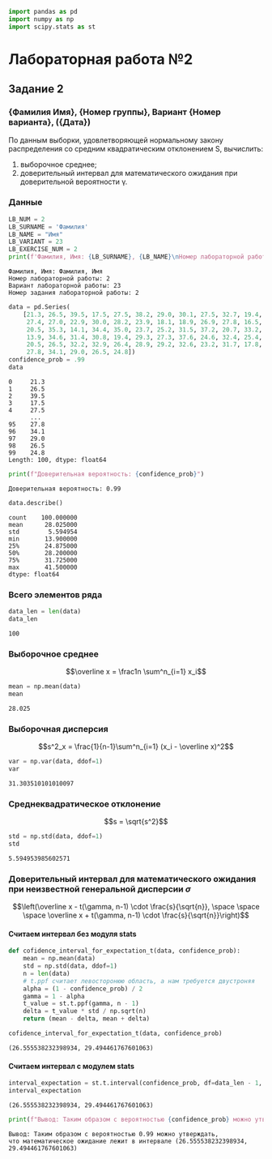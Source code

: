 ```python
import pandas as pd
import numpy as np
import scipy.stats as st
```

# Лабораторная работа №2
## Задание 2
### {Фамилия Имя}, {Номер группы}, Вариант {Номер варианта}, ({Дата})

По данным выборки, удовлетворяющей нормальному закону
распределения со средним квадратическим отклонением S, вычислить:
1) выборочное среднее;
2) доверительный интервал для математического ожидания при
доверительной вероятности γ.

### Данные


```python
LB_NUM = 2
LB_SURNAME = 'Фамилия'
LB_NAME = "Имя"
LB_VARIANT = 23
LB_EXERCISE_NUM = 2
print(f'Фамилия, Имя: {LB_SURNAME}, {LB_NAME}\nНомер лабораторной работы: {LB_NUM}\nВариант лабораторной работы: {LB_VARIANT}\nНомер задания лабораторной работы: {LB_EXERCISE_NUM}')
```

    Фамилия, Имя: Фамилия, Имя
    Номер лабораторной работы: 2
    Вариант лабораторной работы: 23
    Номер задания лабораторной работы: 2



```python
data = pd.Series(
    [21.3, 26.5, 39.5, 17.5, 27.5, 38.2, 29.0, 30.1, 27.5, 32.7, 19.4, 22.2, 36.4, 37.3, 25.0, 25.7, 31.8, 24.1, 30.0,
     27.4, 27.0, 22.9, 30.0, 28.2, 23.9, 18.1, 18.9, 26.9, 27.8, 16.5, 32.6, 33.4, 26.3, 20.4, 24.9, 28.7, 41.5, 22.4,
     20.5, 35.3, 14.1, 34.4, 35.0, 23.7, 25.2, 31.5, 37.2, 20.7, 33.2, 28.0, 22.0, 31.7, 23.4, 30.8, 35.0, 31.4, 28.6,
     13.9, 34.6, 31.4, 30.8, 19.4, 29.3, 27.3, 37.6, 24.6, 32.4, 25.4, 27.7, 28.6, 33.7, 26.9, 29.4, 28.2, 32.9, 29.5,
     20.5, 26.5, 32.2, 32.9, 26.4, 28.9, 29.2, 32.6, 23.2, 31.7, 17.8, 24.9, 28.5, 35.6, 27.2, 29.1, 29.9, 27.2, 31.2,
     27.8, 34.1, 29.0, 26.5, 24.8])
confidence_prob = .99
data
```




    0     21.3
    1     26.5
    2     39.5
    3     17.5
    4     27.5
          ... 
    95    27.8
    96    34.1
    97    29.0
    98    26.5
    99    24.8
    Length: 100, dtype: float64




```python
print(f"Доверительная вероятность: {confidence_prob}")
```

    Доверительная вероятность: 0.99



```python
data.describe()
```




    count    100.000000
    mean      28.025000
    std        5.594954
    min       13.900000
    25%       24.875000
    50%       28.200000
    75%       31.725000
    max       41.500000
    dtype: float64



### Всего элементов ряда


```python
data_len = len(data)
data_len
```




    100



### Выборочное среднее

$$\overline x = \frac1n \sum^n_{i=1} x_i$$


```python
mean = np.mean(data)
mean
```




    28.025



### Выборочная дисперсия

$$s^2_x = \frac{1}{n-1}\sum^n_{i=1} (x_i - \overline x)^2$$


```python
var = np.var(data, ddof=1)
var
```




    31.303510101010097



### Среднеквадратическое отклонение

$$s = \sqrt{s^2}$$


```python
std = np.std(data, ddof=1)
std
```




    5.594953985602571



### Доверительный интервал для математического ожидания при неизвестной генеральной дисперсии $\sigma$

$$\left(\overline x - t(\gamma, n-1) \cdot \frac{s}{\sqrt{n}}, \space \space \space \overline x + t(\gamma, n-1)  \cdot \frac{s}{\sqrt{n}}\right)$$

#### Считаем интервал без модуля stats


```python
def cofidence_interval_for_expectation_t(data, confidence_prob):
    mean = np.mean(data)
    std = np.std(data, ddof=1)
    n = len(data)
    # t.ppf считает левосторонюю область, а нам требуется двустроняя
    alpha = (1 - confidence_prob) / 2
    gamma = 1 - alpha
    t_value = st.t.ppf(gamma, n - 1)
    delta = t_value * std / np.sqrt(n)
    return (mean - delta, mean + delta)

cofidence_interval_for_expectation_t(data, confidence_prob)
```




    (26.555538232398934, 29.494461767601063)



#### Считаем интервал c модулем stats


```python
interval_expectation = st.t.interval(confidence_prob, df=data_len - 1, loc=mean, scale=st.sem(data))
interval_expectation
```




    (26.555538232398934, 29.494461767601063)




```python
print(f"Вывод: Таким образом с вероятностью {confidence_prob} можно утверждать,\nчто математическое ожидание лежит в интервале {interval_expectation}")
```

    Вывод: Таким образом с вероятностью 0.99 можно утверждать,
    что математическое ожидание лежит в интервале (26.555538232398934, 29.494461767601063)


